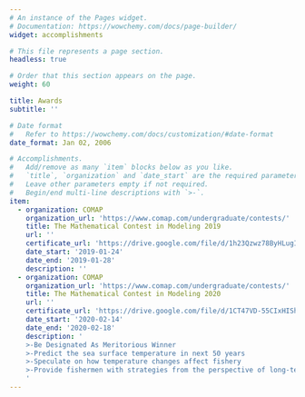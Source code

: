 ```yaml
---
# An instance of the Pages widget.
# Documentation: https://wowchemy.com/docs/page-builder/
widget: accomplishments

# This file represents a page section.
headless: true

# Order that this section appears on the page.
weight: 60

title: Awards
subtitle: ''

# Date format
#   Refer to https://wowchemy.com/docs/customization/#date-format
date_format: Jan 02, 2006

# Accomplishments.
#   Add/remove as many `item` blocks below as you like.
#   `title`, `organization` and `date_start` are the required parameters.
#   Leave other parameters empty if not required.
#   Begin/end multi-line descriptions with `>-`.
item:
  - organization: COMAP
    organization_url: 'https://www.comap.com/undergraduate/contests/'
    title: The Mathematical Contest in Modeling 2019
    url: ''
    certificate_url: 'https://drive.google.com/file/d/1h23Qzwz78ByHLugITew5DcCnFK0JcuID/view?usp=sharing'
    date_start: '2019-01-24'
    date_end: '2019-01-28'
    description: ''
  - organization: COMAP
    organization_url: 'https://www.comap.com/undergraduate/contests/'
    title: The Mathematical Contest in Modeling 2020
    url: ''
    certificate_url: 'https://drive.google.com/file/d/1CT47VD-55CIxHIShY6YOIMz9Ph9W0QSB/view?usp=sharing'
    date_start: '2020-02-14'
    date_end: '2020-02-18'
    description: '
    >-Be Designated As Meritorious Winner
    >-Predict the sea surface temperature in next 50 years
    >-Speculate on how temperature changes affect fishery
    >-Provide fishermen with strategies from the perspective of long-term profit
    '
---
```

